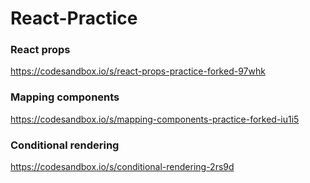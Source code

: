 # React-Practice

### React props
https://codesandbox.io/s/react-props-practice-forked-97whk

### Mapping components
https://codesandbox.io/s/mapping-components-practice-forked-iu1i5

### Conditional rendering
https://codesandbox.io/s/conditional-rendering-2rs9d
